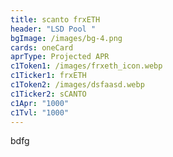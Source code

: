 ```yaml
---
title: scanto frxETH
header: "LSD Pool "
bgImage: /images/bg-4.png
cards: oneCard
aprType: Projected APR
c1Token1: /images/frxeth_icon.webp
c1Ticker1: frxETH
c1Token2: /images/dsfaasd.webp
c1Ticker2: sCANTO
c1Apr: "1000"
c1Tvl: "1000"
---
```

b﻿dfg